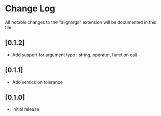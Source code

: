 # Change Log

All notable changes to the "alignargs" extension will be documented in this file.

## [0.1.2]

- Add support for argument type : string, operator, function call

## [0.1.1]

- Add semicolon tolerance

## [0.1.0]

- Initial release